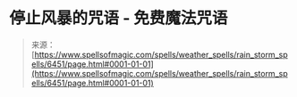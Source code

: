 <!--yml

类别：未分类

日期：2024年6月12日 18:41:07

-->

# 停止风暴的咒语 - 免费魔法咒语

> 来源：[https://www.spellsofmagic.com/spells/weather_spells/rain_storm_spells/6451/page.html#0001-01-01](https://www.spellsofmagic.com/spells/weather_spells/rain_storm_spells/6451/page.html#0001-01-01)

